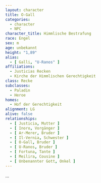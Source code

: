 ```yaml
---
layout: character
title: O-Gall
categories:
  - character
  - NPC
character_title: Himmlische Bestrafung
race: Engel
sex: m
age: unbekannt
height: "1,89"
alias:
  - [ Galli, "U-Ranos" ]
affiliations:
  - Justicias Recken
  - Kirche der Himmlischen Gerechtigkeit
class: Recke
subclasses:
  - Paladin
  - Heroe
homes:
  - Hof der Gerechtigkeit
alignment: LG
alive: false
relationships:
  - [ Justicia, Mutter ]
  - [ Inoro, Vorgänger ]
  - [ Ar-Merer, Bruder ]
  - [ Il-Vernia, Schwester ]
  - [ O-Gall, Bruder ]
  - [ U-Ranos, Bruder ]
  - [ Fortuna, Tante ]
  - [ Meilira, Cousine ]
  - [ Unbenannter Gott, Onkel ]
---
```


...